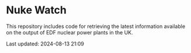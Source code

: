 # Nuke Watch

This repository includes code for retrieving the latest information available on the output of EDF nuclear power plants in the UK.

Last updated: 2024-08-13 21:09